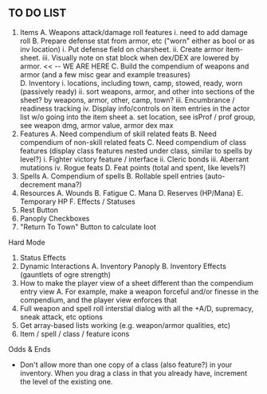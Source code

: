 
## TO DO LIST

1. Items
  A. Weapons attack/damage roll features
    i. need to add damage roll
  B. Prepare defense stat from armor, etc ("worn" either as bool or as inv location)
    i. Put defense field on charsheet.
    ii. Create armor item-sheet.
    iii. Visually note on stat block when dex/DEX are lowered by armor.  << -- WE ARE HERE
  C. Build the compendium of weapons and armor (and a few misc gear and example treasures)    
  D. Inventory
    i. locations, including town, camp, stowed, ready, worn (passively ready) 
    ii. sort weapons, armor, and other into sections of the sheet?  by weapons, armor, other, camp, town?
    iii. Encumbrance / readiness tracking
    iv. Display info/controls on item entries in the actor list w/o going into the item sheet
      a. set location, see isProf / prof group, see weapon dmg, armor value, armor dex max
2. Features
  A. Need compendium of skill related feats
  B. Need compendium of non-skill related feats
  C. Need compendium of class features (display class features nested under class, similar to spells by level?)
    i. Fighter victory feature / interface
    ii. Cleric bonds
    iii. Aberrant mutations
    iv. Rogue feats
  D. Feat points (total and spent, like levels?)
3. Spells
  A. Compendium of spells
  B. Rollable spell entries (auto-decrement mana?)
4. Resources
  A. Wounds
  B. Fatigue
  C. Mana
  D. Reserves (HP/Mana)
  E. Temporary HP
  F. Effects / Statuses
5. Rest Button
6. Panoply Checkboxes
7. "Return To Town" Button to calculate loot

Hard Mode

1. Status Effects
2. Dynamic Interactions
  A. Inventory Panoply
  B. Inventory Effects (gauntlets of ogre strength)
3. How to make the player view of a sheet different than the compendium entry view
  A. For example, make a weapon forceful and/or finesse in the compendium, and the player view enforces that
4. Full weapon and spell roll interstial dialog with all the +A/D, supremacy, sneak attack, etc options
5. Get array-based lists working (e.g. weapon/armor qualities, etc)
6. Item / spell / class / feature icons

Odds & Ends
- Don't allow more than one copy of a class (also feature?) in your inventory.  When you drag a class in that you
already have, increment the level of the existing one.